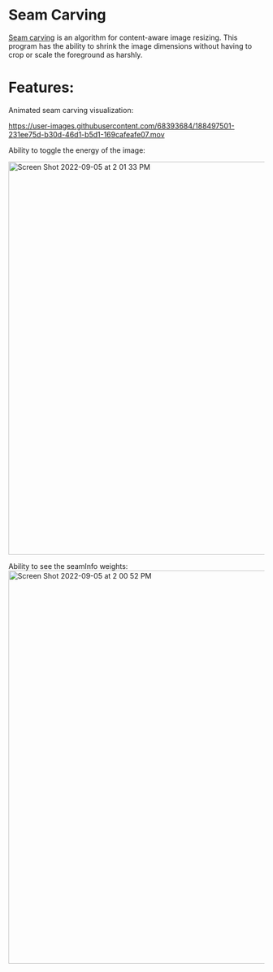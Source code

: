# Seam Carving
[Seam carving](https://en.wikipedia.org/wiki/Seam_carving) is an algorithm for content-aware image resizing. This program has the ability to shrink the image dimensions without having to crop or scale the foreground as harshly.

# Features:
Animated seam carving visualization:

https://user-images.githubusercontent.com/68393684/188497501-231ee75d-b30d-46d1-b5d1-169cafeafe07.mov


Ability to toggle the energy of the image:

<img width="774" alt="Screen Shot 2022-09-05 at 2 01 33 PM" src="https://user-images.githubusercontent.com/68393684/188498306-04094767-c423-4377-aaf4-243c293067ff.png">


Ability to see the seamInfo weights:
<img width="774" alt="Screen Shot 2022-09-05 at 2 00 52 PM" src="https://user-images.githubusercontent.com/68393684/188498226-cd6c8a1e-da3a-4c8b-a1f0-e4e2475b58e7.png">


